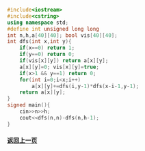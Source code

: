 ```cpp
#include<iostream>
#include<cstring>
using namespace std;
#define int unsigned long long
int n,h,a[40][40]; bool vis[40][40];
int dfs(int x,int y){
    if(x==0) return 1;
    if(y==0) return 0;
    if(vis[x][y]) return a[x][y];
    a[x][y]=0; vis[x][y]=true;
    if(x>1 && y==1) return 0;
    for(int i=0;i<x;i++)
        a[x][y]+=dfs(i,y-1)*dfs(x-i-1,y-1);
    return a[x][y];
}
signed main(){
    cin>>n>>h;
    cout<<dfs(n,n)-dfs(n,h-1);
}
```

#### [返回上一页](https://coderbreakplus.github.io/website/mycode/CodeForces/)
